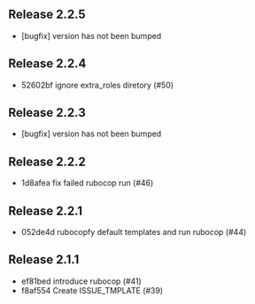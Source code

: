 ## Release 2.2.5

* [bugfix] version has not been bumped

## Release 2.2.4

* 52602bf ignore extra_roles diretory (#50)

## Release 2.2.3

* [bugfix] version has not been bumped

## Release 2.2.2

* 1d8afea fix failed rubocop run (#46)

## Release 2.2.1

* 052de4d rubocopfy default templates and run rubocop (#44)

## Release 2.1.1

* ef81bed introduce rubocop (#41)
* f8af554 Create ISSUE_TMPLATE (#39)
